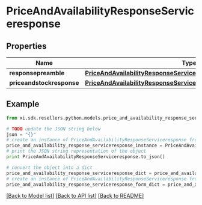 # PriceAndAvailabilityResponseServiceresponse


## Properties

Name | Type | Description | Notes
------------ | ------------- | ------------- | -------------
**responsepreamble** | [**PriceAndAvailabilityResponseServiceresponseResponsepreamble**](PriceAndAvailabilityResponseServiceresponseResponsepreamble.md) |  | [optional] 
**priceandstockresponse** | [**PriceAndAvailabilityResponseServiceresponsePriceandstockresponse**](PriceAndAvailabilityResponseServiceresponsePriceandstockresponse.md) |  | [optional] 

## Example

```python
from xi.sdk.resellers.python.models.price_and_availability_response_serviceresponse import PriceAndAvailabilityResponseServiceresponse

# TODO update the JSON string below
json = "{}"
# create an instance of PriceAndAvailabilityResponseServiceresponse from a JSON string
price_and_availability_response_serviceresponse_instance = PriceAndAvailabilityResponseServiceresponse.from_json(json)
# print the JSON string representation of the object
print PriceAndAvailabilityResponseServiceresponse.to_json()

# convert the object into a dict
price_and_availability_response_serviceresponse_dict = price_and_availability_response_serviceresponse_instance.to_dict()
# create an instance of PriceAndAvailabilityResponseServiceresponse from a dict
price_and_availability_response_serviceresponse_form_dict = price_and_availability_response_serviceresponse.from_dict(price_and_availability_response_serviceresponse_dict)
```
[[Back to Model list]](../README.md#documentation-for-models) [[Back to API list]](../README.md#documentation-for-api-endpoints) [[Back to README]](../README.md)



